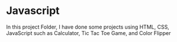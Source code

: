 # Javascript
In this project Folder, I have done some projects using HTML, CSS, JavaScript such as Calculator, Tic Tac Toe Game, and Color Flipper
